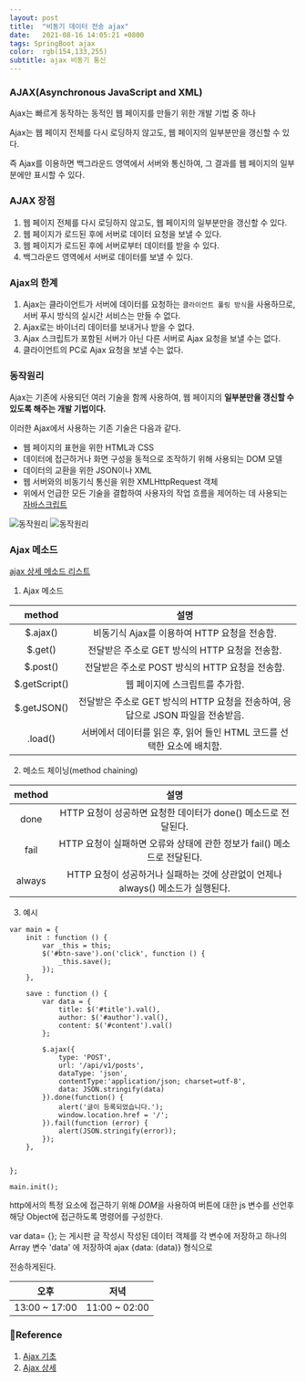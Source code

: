 ```yaml
---
layout: post
title:  "비동기 데이터 전송 ajax"
date:   2021-08-16 14:05:21 +0800
tags: SpringBoot ajax
color:  rgb(154,133,255)
subtitle: ajax 비동기 통신
---
```



### AJAX(Asynchronous JavaScript and XML)

Ajax는 빠르게 동작하는 동적인 웹 페이지를 만들기 위한 개발 기법 중 하나

Ajax는 웹 페이지 전체를 다시 로딩하지 않고도, 웹 페이지의 일부분만을 갱신할 수 있다.

즉 Ajax를 이용하면 백그라운드 영역에서 서버와 통신하여, 그 결과를 웹 페이지의 일부분에만 표시할 수 있다.

### AJAX 장점

1. 웹 페이지 전체를 다시 로딩하지 않고도, 웹 페이지의 일부분만을 갱신할 수 있다.
2. 웹 페이지가 로드된 후에 서버로 데이터 요청을 보낼 수 있다.
3. 웹 페이지가 로드된 후에 서버로부터 데이터를 받을 수 있다.
4. 백그라운드 영역에서 서버로 데이터를 보낼 수 있다.

### Ajax의 한계

1. Ajax는 클라이언트가 서버에 데이터를 요청하는 `클라이언트 풀링 방식`을 사용하므로, 서버 푸시 방식의 실시간 서비스는 만들 수 없다.
2. Ajax로는 바이너리 데이터를 보내거나 받을 수 없다.
3. Ajax 스크립트가 포함된 서버가 아닌 다른 서버로 Ajax 요청을 보낼 수는 없다.
4. 클라이언트의 PC로 Ajax 요청을 보낼 수는 없다.
  

### 동작원리

Ajax는 기존에 사용되던 여러 기술을 함께 사용하여, 웹 페이지의 **일부분만을 갱신할 수 있도록 해주는 개발 기법이다.**

이러한 Ajax에서 사용하는 기존 기술은 다음과 같다.

- 웹 페이지의 표현을 위한 HTML과 CSS
- 데이터에 접근하거나 화면 구성을 동적으로 조작하기 위해 사용되는 DOM 모델
- 데이터의 교환을 위한 JSON이나 XML
- 웹 서버와의 비동기식 통신을 위한 XMLHttpRequest 객체
- 위에서 언급한 모든 기술을 결합하여 사용자의 작업 흐름을 제어하는 데 사용되는 <u>자바스크립트</u>

![동작원리](http://tcpschool.com/lectures/img_ajax_ajax_application.png) 
![동작원리](http://tcpschool.com/lectures/img_ajax_other_application.png)


### Ajax 메소드

[ajax 상세 메소드 리스트](https://www.tutorialsteacher.com/jquery/jquery-ajax-method)

1) Ajax 메소드

| method | 설명 |
|:---:|:---:|
| $.ajax() | 비동기식 Ajax를 이용하여 HTTP 요청을 전송함. |
| $.get() | 전달받은 주소로 GET 방식의 HTTP 요청을 전송함. |
| $.post() | 전달받은 주소로 POST 방식의 HTTP 요청을 전송함. |
| $.getScript() | 웹 페이지에 스크립트를 추가함. |
| $.getJSON() | 전달받은 주소로 GET 방식의 HTTP 요청을 전송하여, 응답으로 JSON 파일을 전송받음. |
| .load() | 서버에서 데이터를 읽은 후, 읽어 들인 HTML 코드를 선택한 요소에 배치함. |


2) 메소드 체이닝(method chaining)

| method | 설명 |
|:---:|:---:|
| done | HTTP 요청이 성공하면 요청한 데이터가 done() 메소드로 전달된다. |
| fail | HTTP 요청이 실패하면 오류와 상태에 관한 정보가 fail() 메소드로 전달된다. |
| always | HTTP 요청이 성공하거나 실패하는 것에 상관없이 언제나 always() 메소드가 실행된다. |


3) 예시
```
var main = {
    init : function () {
        var _this = this;
        $('#btn-save').on('click', function () {
            _this.save();
        });
    },
    
    save : function () {
        var data = {
            title: $('#title').val(),
            author: $('#author').val(),
            content: $('#content').val()
        };

        $.ajax({
            type: 'POST',
            url: '/api/v1/posts',
            dataType: 'json',
            contentType:'application/json; charset=utf-8',
            data: JSON.stringify(data)
        }).done(function() {
            alert('글이 등록되었습니다.');
            window.location.href = '/';
        }).fail(function (error) {
            alert(JSON.stringify(error));
        });
    },
    

};

main.init();

```
http에서의 특정 요소에 접근하기 위해 *DOM*을 사용하여 버튼에 대한 js 변수를 선언후 해당 Object에 접근하도록 명령어를 구성한다.

var data= {}; 는 게시판 글 작성시 작성된 데이터 객체를 각 변수에 저장하고 하나의 Array 변수 'data' 에 저장하여 ajax {data: (data)} 형식으로 

전송하게된다.

| 오후 | 저녁 |
|:---:|:---:|
| 13:00 ~ 17:00 | 11:00 ~ 02:00 |

### 🧾Reference
1. [Ajax 기초](http://tcpschool.com/ajax/ajax_intro_basic)
2. [Ajax 상세](http://tcpschool.com/jquery/jq_ajax_method)
